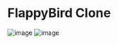 # FlappyBird Clone
 
![image](https://github.com/user-attachments/assets/6bc9a75d-3bc0-4c8c-b6dc-20fa0bef2a21)
![image](https://github.com/user-attachments/assets/cd5cad58-32b6-482c-8365-67079121b57b)
